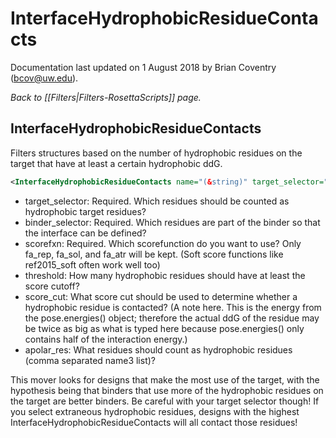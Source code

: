 # InterfaceHydrophobicResidueContacts

Documentation last updated on 1 August 2018 by Brian Coventry (bcov@uw.edu).

*Back to [[Filters|Filters-RosettaScripts]] page.*
## InterfaceHydrophobicResidueContacts

Filters structures based on the number of hydrophobic residues on the target that have at least a certain hydrophobic ddG.

```xml
<InterfaceHydrophobicResidueContacts name="(&string)" target_selector="(&string)" binder_selector="(&string)" scorefxn="(&string)" threshold="(5 &int)" score_cut="(-0.5 &Real)" apolar_res="(ALA,CYS,CYD,PHE,ILE,LEU,MET,PRO,THR,VAL,TRP,TYR &string)" />
```

-   target\_selector: Required. Which residues should be counted as hydrophobic target residues?
-   binder\_selector: Required. Which residues are part of the binder so that the interface can be defined?
-   scorefxn: Required. Which scorefunction do you want to use? Only fa_rep, fa_sol, and fa_atr will be kept. (Soft score functions like ref2015_soft often work well too)
-   threshold: How many hydrophobic residues should have at least the score cutoff?
-   score\_cut: What score cut should be used to determine whether a hydrophobic residue is contacted? (A note here. This is the energy from the pose.energies() object; therefore the actual ddG of the residue may be twice as big as what is typed here because pose.energies() only contains half of the interaction energy.)
-   apolar\_res: What residues should count as hydrophobic residues (comma separated name3 list)?

This mover looks for designs that make the most use of the target, with the hypothesis being that binders that use more of the hydrophobic residues on the target are better binders. Be careful with your target selector though! If you select extraneous hydrophobic residues, designs with the highest InterfaceHydrophobicResidueContacts will all contact those residues!


